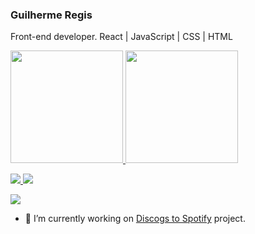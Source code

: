 ### Guilherme Regis




Front-end developer. React | JavaScript | CSS | HTML




 <div>
  <a href="https://github.com/gregisb">
  <img height="180em" src="https://github-readme-stats.vercel.app/api?username=gregisb&show_icons=true&theme=dark&include_all_commits=true&count_private=true"/>
  <img height="180em" src="https://github-readme-stats.vercel.app/api/top-langs/?username=gregisb&layout=compact&langs_count=7&theme=dark"/>
</div>
  
  
  <a href="https://www.linkedin.com/in/guilherme-regis/" target="_blank"><img src="https://img.shields.io/badge/-LinkedIn-%230077B5?style=for-the-badge&logo=linkedin&logoColor=white">
   <a href = "mailto:guilhermeb.regis@gmail.com"><img src="https://img.shields.io/badge/-Gmail-%23333?style=for-the-badge&logo=gmail&logoColor=white" target="_blank"></a>
  
   
   <img src="https://img.shields.io/badge/Ubuntu-E95420?style=for-the-badge&logo=ubuntu&logoColor=white">
   
   
- 🔭 I’m currently working on <a href="https://github.com/gregisb/Discogs-to-Spotify">Discogs to Spotify</a> project.

  

<!--
**gregisb/gregisb** is a ✨ _special_ ✨ repository because its `README.md` (this file) appears on your GitHub profile.

Here are some ideas to get you started:


- 👯 I’m looking to collaborate on ...
- 🤔 I’m looking for help with ...
- 💬 Ask me about ...
- 📫 How to reach me: ...
- 😄 Pronouns: ...
- ⚡ Fun fact: ...
-->
